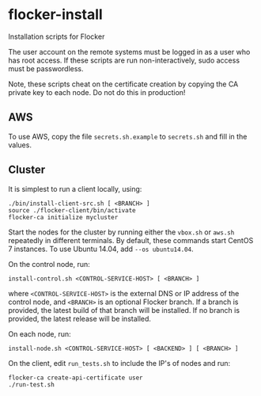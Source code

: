 # flocker-install
Installation scripts for Flocker

The user account on the remote systems must be logged in as a user who has root
access. If these scripts are run non-interactively, sudo access must be
passwordless.

Note, these scripts cheat on the certificate creation by copying the CA private
key to each node.  Do not do this in production!

## AWS

To use AWS, copy the file `secrets.sh.example` to `secrets.sh` and fill in the
values.

## Cluster

It is simplest to run a client locally, using:

```
./bin/install-client-src.sh [ <BRANCH> ]
source ./flocker-client/bin/activate
flocker-ca initialize mycluster
```

Start the nodes for the cluster by running either the `vbox.sh` or `aws.sh`
repeatedly in different terminals.  By default, these commands start CentOS 7
instances.  To use Ubuntu 14.04, add `--os ubuntu14.04`.

On the control node, run:
```
install-control.sh <CONTROL-SERVICE-HOST> [ <BRANCH> ]
```

where `<CONTROL-SERVICE-HOST>` is the external DNS or IP address of the control
node, and `<BRANCH>` is an optional Flocker branch.
If a branch is provided, the latest build of that branch will be installed.
If no branch is provided, the latest release will be installed.

On each node, run:
```
install-node.sh <CONTROL-SERVICE-HOST> [ <BACKEND> ] [ <BRANCH> ]
```

On the client, edit `run_tests.sh` to include the IP's of nodes and run:
```
flocker-ca create-api-certificate user
./run-test.sh
```